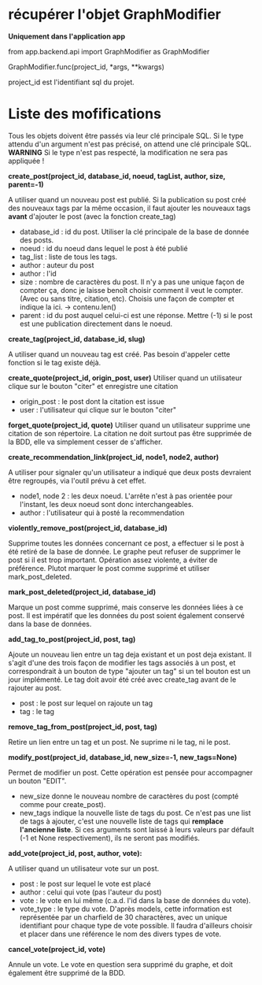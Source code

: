 # récupérer l'objet GraphModifier

**Uniquement dans l'application app**

from app.backend.api import GraphModifier as GraphModifier

GraphModifier.func(project_id, *args, **kwargs)


project_id est l'identifiant sql du projet.

# Liste des mofifications

Tous les objets doivent être passés via leur clé principale SQL. Si le type attendu d'un argument n'est pas précisé, on attend une clé principale SQL.
**WARNING** Si le type n'est pas respecté, la modification ne sera pas appliquée !

**create_post(project_id, database_id, noeud, tagList, author, size, parent=-1)**

A utiliser quand un nouveau post est publié. Si la publication su post créé des nouveaux tags par la même occasion, il faut ajouter les nouveaux tags **avant** d'ajouter le post (avec la fonction create_tag)
* database_id : id du post. Utiliser la clé principale de la base de donnée des posts.
* noeud : id du noeud dans lequel le post à été publié
* tag_list : liste de tous les tags.
* author : auteur du post
* author : l'id
* size : nombre de caractères du post. Il n'y a pas une unique façon de compter ça, donc je laisse benoît choisir comment il veut le compter. (Avec ou sans titre, citation, etc). Choisis une façon de compter et indique la ici. -> contenu.len()
* parent : id du post auquel celui-ci est une réponse. Mettre (-1) si le post est une publication directement dans le noeud.

**create_tag(project_id, database_id, slug)**

A utiliser quand un nouveau tag est créé. Pas besoin d'appeler cette fonction si le tag existe déjà.

**create_quote(project_id, origin_post, user)**
Utiliser quand un utilisateur clique sur le bouton "citer" et enregistre une citation
* origin_post : le post dont la citation est issue
* user : l'utilisateur qui clique sur le bouton "citer"


**forget_quote(project_id, quote)**
Utiliser quand un utilisateur supprime une citation de son répertoire. La citation ne doit surtout pas être supprimée de la BDD, elle va simplement cesser de s'afficher.

**create_recommendation_link(project_id, node1, node2, author)**

A utiliser pour signaler qu'un utilisateur a indiqué que deux posts devraient être regroupés, via l'outil prévu à cet effet.
* node1, node 2 : les deux noeud. L'arrête n'est à pas orientée pour l'instant, les deux noeud sont donc interchangeables.
* author : l'utilisateur qui à posté la recommendation

**violently_remove_post(project_id, database_id)**

Supprime toutes les données concernant ce post, a effectuer si le post à été retiré de la base de donnée. Le graphe peut refuser de supprimer le post si il est trop important. Opération assez violente, a éviter de préférence. Plutot marquer le post comme supprimé et utiliser mark_post_deleted.

**mark_post_deleted(project_id, database_id)**

Marque un post comme supprimé, mais conserve les données liées à ce post. Il est impératif que les données du post soient également conservé dans la base de données.

**add_tag_to_post(project_id, post, tag)**

Ajoute un nouveau lien entre un tag deja existant et un post deja existant. Il s'agit d'une des trois façon de modifier les tags associés à un post, et correspondrait à un bouton de type "ajouter un tag" si un tel bouton est un jour implémenté. Le tag doit avoir été créé avec create_tag avant de le rajouter au post.

* post : le post sur lequel on rajoute un tag
* tag : le tag

**remove_tag_from_post(project_id, post, tag)**

Retire un lien entre un tag et un post. Ne suprime ni le tag, ni le post.

**modify_post(project_id, database_id, new_size=-1, new_tags=None)**

Permet de modifier un post. Cette opération est pensée pour accompagner un bouton "EDIT".
* new_size donne le nouveau nombre de caractères du post (compté comme pour create_post).
* new_tags indique la nouvelle liste de tags du post. Ce n'est pas une list de tags à ajouter, c'est une nouvelle liste de tags qui **remplace l'ancienne liste**. Si ces arguments sont laissé à leurs valeurs par défault (-1 et None respectivement), ils ne seront pas modifiés.


**add_vote(project_id, post, author, vote):**

A utiliser quand un utilisateur vote sur un post.

* post : le post sur lequel le vote est placé
* author : celui qui vote (pas l'auteur du post)
* vote : le vote en lui même (c.a.d. l'id dans la base de données du vote).
* vote_type : le type du vote. D'après models, cette information est représentée par un charfield de 30 charactères, avec un unique identifiant pour chaque type de vote possible. Il faudra d'ailleurs choisir et placer dans une référence le nom des divers types de vote.

**cancel_vote(project_id, vote)**

Annule un vote. Le vote en question sera supprimé du graphe, et doit également être supprimé de la BDD.

